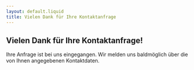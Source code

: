 ```yaml
---
layout: default.liquid
title: Vielen Dank für Ihre Kontaktanfrage
---
```


## Vielen Dank für Ihre Kontaktanfrage!

Ihre Anfrage ist bei uns eingegangen. Wir melden uns baldmöglich über die von Ihnen angegebenen Kontaktdaten.

